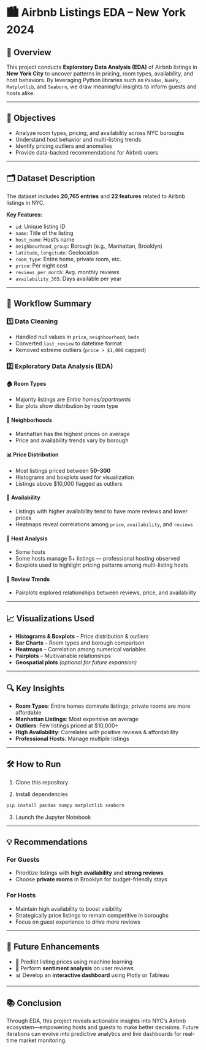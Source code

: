 # 🏙️ Airbnb Listings EDA – New York 2024

## 📌 Overview

This project conducts **Exploratory Data Analysis (EDA)** of Airbnb listings in **New York City** to uncover patterns in pricing, room types, availability, and host behaviors. By leveraging Python libraries such as `Pandas`, `NumPy`, `Matplotlib`, and `Seaborn`, we draw meaningful insights to inform guests and hosts alike.

---

## 🎯 Objectives

- Analyze room types, pricing, and availability across NYC boroughs  
- Understand host behavior and multi-listing trends  
- Identify pricing outliers and anomalies  
- Provide data-backed recommendations for Airbnb users

---

## 🗂️ Dataset Description

The dataset includes **20,765 entries** and **22 features** related to Airbnb listings in NYC.

**Key Features:**
- `id`: Unique listing ID  
- `name`: Title of the listing  
- `host_name`: Host’s name  
- `neighbourhood_group`: Borough (e.g., Manhattan, Brooklyn)  
- `latitude`, `longitude`: Geolocation  
- `room_type`: Entire home, private room, etc.  
- `price`: Per night cost  
- `reviews_per_month`: Avg. monthly reviews  
- `availability_365`: Days available per year  

---

## 🧪 Workflow Summary

### 1️⃣ Data Cleaning
- Handled null values in `price`, `neighbourhood`, `beds`
- Converted `last_review` to datetime format
- Removed extreme outliers (`price > $1,000` capped)

### 2️⃣ Exploratory Data Analysis (EDA)

#### 🏠 Room Types
- Majority listings are *Entire homes/apartments*
- Bar plots show distribution by room type

#### 📍 Neighborhoods
- Manhattan has the highest prices on average  
- Price and availability trends vary by borough

#### 📊 Price Distribution
- Most listings priced between **$50–$300**
- Histograms and boxplots used for visualization  
- Listings above $10,000 flagged as outliers

#### 📅 Availability
- Listings with higher availability tend to have more reviews and lower prices  
- Heatmaps reveal correlations among `price`, `availability`, and `reviews`

#### 👤 Host Analysis
- Some hosts
- Some hosts manage 5+ listings — professional hosting observed  
- Boxplots used to highlight pricing patterns among multi-listing hosts

#### 📝 Review Trends
- Pairplots explored relationships between reviews, price, and availability

---

## 📈 Visualizations Used

- **Histograms & Boxplots** – Price distribution & outliers  
- **Bar Charts** – Room types and borough comparison  
- **Heatmaps** – Correlation among numerical variables  
- **Pairplots** – Multivariable relationships  
- **Geospatial plots** *(optional for future expansion)*

---

## 🔍 Key Insights

- **Room Types**: Entire homes dominate listings; private rooms are more affordable  
- **Manhattan Listings**: Most expensive on average  
- **Outliers**: Few listings priced at $10,000+  
- **High Availability**: Correlates with positive reviews & affordability  
- **Professional Hosts**: Manage multiple listings

---

## 🛠️ How to Run

1. Clone this repository  

2. Install dependencies  
```bash
pip install pandas numpy matplotlib seaborn
```

3. Launch the Jupyter Notebook  


---

## 💡 Recommendations

### For Guests
- Prioritize listings with **high availability** and **strong reviews**
- Choose **private rooms** in Brooklyn for budget-friendly stays

### For Hosts
- Maintain high availability to boost visibility  
- Strategically price listings to remain competitive in boroughs  
- Focus on guest experience to drive more reviews

---

## 🚀 Future Enhancements

- 🔮 Predict listing prices using machine learning  
- 💬 Perform **sentiment analysis** on user reviews  
- 📊 Develop an **interactive dashboard** using Plotly or Tableau

---

## 📚 Conclusion

Through EDA, this project reveals actionable insights into NYC’s Airbnb ecosystem—empowering hosts and guests to make better decisions. Future iterations can evolve into predictive analytics and live dashboards for real-time market monitoring.


